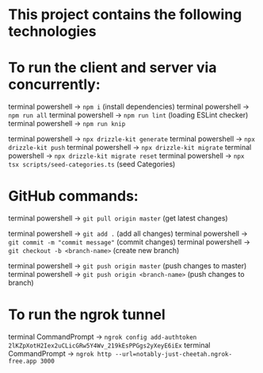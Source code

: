 # This project contains the following technologies

# To run the client and server via concurrently:
terminal powershell -> `npm i` (install dependencies)
terminal powershell -> `npm run all`
terminal powershell -> `npm run lint` (loading ESLint checker)
terminal powershell -> `npm run knip`

terminal powershell -> `npx drizzle-kit generate`
terminal powershell -> `npx drizzle-kit push`
terminal powershell -> `npx drizzle-kit migrate`
terminal powershell -> `npx drizzle-kit migrate reset`
terminal powershell -> `npx tsx scripts/seed-categories.ts` (seed Categories)

# GitHub commands:
terminal powershell -> `git pull origin master` (get latest changes)

terminal powershell -> `git add .` (add all changes)
terminal powershell -> `git commit -m "commit message"` (commit changes)
terminal powershell -> `git checkout -b <branch-name>` (create new branch)

terminal powershell -> `git push origin master` (push changes to master)
terminal powershell -> `git push origin <branch-name>` (push changes to branch)

# To run the ngrok tunnel
terminal CommandPrompt -> `ngrok config add-authtoken 2lKZpXotH2Iex2uCLicGRw5Y4Wv_219kEsPPGgs2yXeyE6iEx`
terminal CommandPrompt -> `ngrok http --url=notably-just-cheetah.ngrok-free.app 3000`